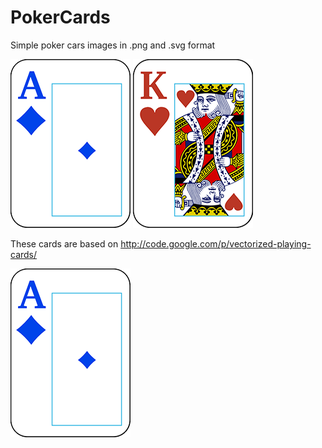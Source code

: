 PokerCards
==========

Simple poker cars images in .png and .svg format

![Ace of Diamonds](//github.com/GavinJoyce/PokerCards/blob/master/images/%5B192x270%5D/Ad.png?raw=true) 
![Kinf of Hearts](//github.com/GavinJoyce/PokerCards/blob/master/images/%5B192x270%5D/Kh.png?raw=true)

These cards are based on http://code.google.com/p/vectorized-playing-cards/


![](//github.com/GavinJoyce/PokerCards/blob/master/images/%5B192x270%5D/Ad.png?raw=true) 
